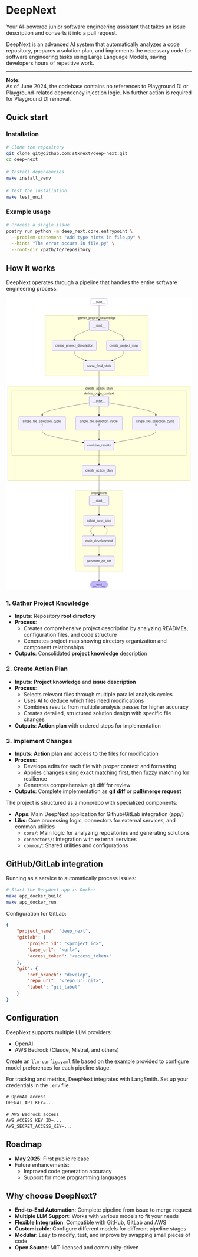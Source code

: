 # DeepNext

Your AI-powered junior software engineering assistant that takes an issue description and converts it into a pull request.

DeepNext is an advanced AI system that automatically analyzes a code repository, prepares a solution plan, and implements the necessary code for software engineering tasks using Large Language Models, saving developers hours of repetitive work.

---

**Note:**  
As of June 2024, the codebase contains no references to Playground DI or Playground-related dependency injection logic. No further action is required for Playground DI removal.

## Quick start

### Installation

```bash
# Clone the repository
git clone git@github.com:stxnext/deep-next.git
cd deep-next

# Install dependencies
make install_venv

# Test the installation
make test_unit
```

### Example usage

```bash
# Process a single issue
poetry run python -m deep_next.core.entrypoint \
  --problem-statement "Add type hints in file.py" \
  --hints "The error occurs in file.py" \
  --root-dir /path/to/repository
```


## How it works

DeepNext operates through a pipeline that handles the entire software engineering process:

![DeepNext Workflow](libs/core/graph.png)

### 1. Gather Project Knowledge
- **Inputs**: Repository **root directory**
- **Process**:
  - Creates comprehensive project description by analyzing READMEs, configuration files, and code structure
  - Generates project map showing directory organization and component relationships
- **Outputs**: Consolidated **project knowledge** description

### 2. Create Action Plan
- **Inputs**: **Project knowledge** and **issue description**
- **Process**:
  - Selects relevant files through multiple parallel analysis cycles
  - Uses AI to deduce which files need modifications
  - Combines results from multiple analysis passes for higher accuracy
  - Creates detailed, structured solution design with specific file changes
- **Outputs**: **Action plan** with ordered steps for implementation

### 3. Implement Changes
- **Inputs**: **Action plan** and access to the files for modification
- **Process**:
  - Develops edits for each file with proper context and formatting
  - Applies changes using exact matching first, then fuzzy matching for resilience
  - Generates comprehensive git diff for review
- **Outputs**: Complete implementation as **git diff** or **pull/merge request**

The project is structured as a monorepo with specialized components:
- **Apps**: Main DeepNext application for Github/GitLab integration (app/)
- **Libs**: Core processing logic, connectors for external services, and common utilities
    - `core/`: Main logic for analyzing repositories and generating solutions
    - `connectors/`: Integration with external services
    - `common/`: Shared utilities and configurations

## GitHub/GitLab integration

Running as a service to automatically process issues:

```bash
# Start the DeepNext app in Docker
make app_docker_build
make app_docker_run
```

Configuration for GitLab:
```json
{
    "project_name": "deep_next",
    "gitlab": {
        "project_id": "<project_id>",
        "base_url": "<url>",
        "access_token": "<access_token>"
    },
    "git": {
        "ref_branch": "develop",
        "repo_url": "<repo_url.git>",
        "label": "git_label"
    }
}
```

## Configuration

DeepNext supports multiple LLM providers:
- OpenAI
- AWS Bedrock (Claude, Mistral, and others)

Create an `llm-config.yaml` file based on the example provided to configure model preferences for each pipeline stage.

For tracking and metrics, DeepNext integrates with LangSmith. Set up your credentials in the `.env` file.

```
# OpenAI access
OPENAI_API_KEY=...

# AWS Bedrock access
AWS_ACCESS_KEY_ID=...
AWS_SECRET_ACCESS_KEY=...
```

## Roadmap

- **May 2025**: First public release
- Future enhancements:
  - Improved code generation accuracy
  - Support for more programming languages

## Why choose DeepNext?

- **End-to-End Automation**: Complete pipeline from issue to merge request
- **Multiple LLM Support**: Works with various models to fit your needs
- **Flexible Integration**: Compatible with GitHub, GitLab and AWS
- **Customizable**: Configure different models for different pipeline stages
- **Modular**: Easy to modify, test, and improve by swapping small pieces of code
- **Open Source**: MIT-licensed and community-driven
